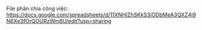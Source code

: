 File phân chia công việc: https://docs.google.com/spreadsheets/d/11XNHIZhSKkS3iODbMeA3QXZ4j9N6Xe3fOrQOURzWm8U/edit?usp=sharing
